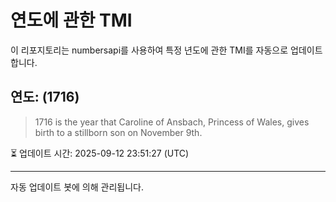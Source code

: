
# 연도에 관한 TMI

이 리포지토리는 numbersapi를 사용하여 특정 년도에 관한 TMI를 자동으로 업데이트합니다.

## 연도: (1716)
> 1716 is the year that Caroline of Ansbach, Princess of Wales, gives birth to a stillborn son on November 9th.

⏳ 업데이트 시간: 2025-09-12 23:51:27 (UTC)

---
자동 업데이트 봇에 의해 관리됩니다.
